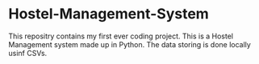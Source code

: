 # Hostel-Management-System
This repositry contains my first ever coding project. This is a Hostel Management system made up in Python. The data storing is done locally usinf CSVs.
